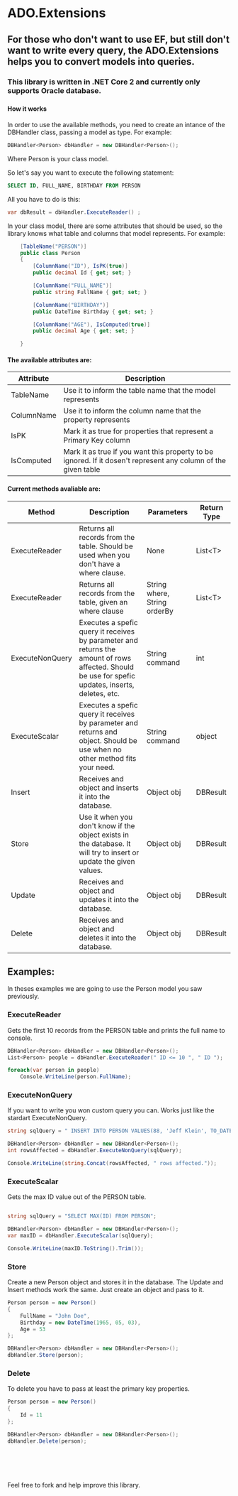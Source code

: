 # ADO.Extensions

<h2>For those who don't want to use EF, but still don't want to write every query, the ADO.Extensions helps you to convert models into queries.</h2>

<h3>This library is written in .NET Core 2 and currently only supports Oracle database.<h3>

<h4>How it works</h4>

In order to use the available methods, you need to create an intance of the DBHandler class, passing a model as type.
For example:
```cs
DBHandler<Person> dbHandler = new DBHandler<Person>();
```
Where Person is your class model.

So let's say you want to execute the following statement:
```sql
SELECT ID, FULL_NAME, BIRTHDAY FROM PERSON
```
All you have to do is this:
```cs
var dbResult = dbHandler.ExecuteReader() ;
```
In your class model, there are some attributes that should be used, so the library knows what table and columns that model represents.
For example:
```cs
    [TableName("PERSON")]
    public class Person
    {
        [ColumnName("ID"), IsPK(true)]
        public decimal Id { get; set; }

        [ColumnName("FULL_NAME")]
        public string FullName { get; set; }

        [ColumnName("BIRTHDAY")]
        public DateTime Birthday { get; set; }

        [ColumnName("AGE"), IsComputed(true)]
        public decimal Age { get; set; }

    }
```

<h4>The available attributes are:</h4>

| Attribute  | Description |
| ------------- | ------------- |
|TableName| Use it to inform the table name that the model represents |
|ColumnName| Use it to inform the column name that the property represents |
|IsPK| Mark it as true for properties that represent a Primary Key column |
|IsComputed| Mark it as true if you want this property to be ignored. If it dosen't represent any column of the given table |


<h4>Current methods avaliable are:</h4>

| Method  | Description | Parameters | Return Type |
| ------------- | ------------- | ------------- | ------------- |
|ExecuteReader| Returns all records from the table. Should be used when you don't have a where clause. | None | List&lt;T> |
|ExecuteReader| Returns all records from the table, given an where clause  | String where, String orderBy | List&lt;T> |
|ExecuteNonQuery|Executes a spefic query it receives by parameter and returns the amount of rows affected. Should be use for spefic updates, inserts, deletes, etc. |String command| int |
|ExecuteScalar| Executes a spefic query it receives by parameter and returns and object. Should be use when no other method fits your need. |String command| object |
|Insert|Receives and object and inserts it into the database. |Object obj| DBResult |
|Store|Use it when you don't know if the object exists in the database. It will try to insert or update the given values.  |Object obj| DBResult |
|Update|Receives and object and updates it into the database. |Object obj| DBResult |
|Delete|Receives and object and deletes it into the database. |Object obj| DBResult |

<h2>Examples:</h2>
In theses examples we are going to use the Person model you saw previously.

<h3>ExecuteReader</h3>
Gets the first 10 records from the PERSON table and prints the full name to console.

```cs
DBHandler<Person> dbHandler = new DBHandler<Person>();
List<Person> people = dbHandler.ExecuteReader(" ID <= 10 ", " ID ");

foreach(var person in people)
    Console.WriteLine(person.FullName);
```

<h3>ExecuteNonQuery</h3>
If you want to write you won custom query you can. Works just like the stardart ExecuteNonQuery.

```cs
string sqlQuery = " INSERT INTO PERSON VALUES(88, 'Jeff Klein', TO_DATE('02/02/1989 00:00:00', 'DD/MM/YYYY HH24:MI:SS') ";

DBHandler<Person> dbHandler = new DBHandler<Person>();
int rowsAffected = dbHandler.ExecuteNonQuery(sqlQuery);

Console.WriteLine(string.Concat(rowsAffected, " rows affected."));
```

<h3>ExecuteScalar</h3>
Gets the max ID value out of the PERSON table.

```cs

string sqlQuery = "SELECT MAX(ID) FROM PERSON";

DBHandler<Person> dbHandler = new DBHandler<Person>();
var maxID = dbHandler.ExecuteScalar(sqlQuery);

Console.WriteLine(maxID.ToString().Trim());
```

<h3>Store</h3>
Create a new Person object and stores it in the database. 
The Update and Insert methods work the same. Just create an object and pass to it.

```cs
Person person = new Person()
{
    FullName = "John Doe",
    Birthday = new DateTime(1965, 05, 03),
    Age = 53
};

DBHandler<Person> dbHandler = new DBHandler<Person>();
dbHandler.Store(person);
```

<h3>Delete</h3>
To delete you have to pass at least the primary key properties.

```cs
Person person = new Person()
{
    Id = 11
};

DBHandler<Person> dbHandler = new DBHandler<Person>();
dbHandler.Delete(person);
```

<br><br><br><br>
Feel free to fork and help improve this library.

